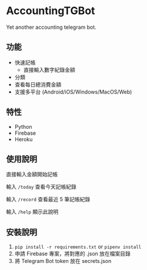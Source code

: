 # AccountingTGBot
Yet another accounting telegram bot.

## 功能
- 快速記帳
    - 直接輸入數字紀錄金額
- 分類
- 查看每日總消費金額
- 支援多平台 (Android/iOS/Windows/MacOS/Web)

## 特性
- Python
- Firebase
- Heroku

## 使用說明

直接輸入金額開始記帳

輸入 `/today` 查看今天記帳紀錄

輸入 `/record` 查看最近 5 筆記帳紀錄

輸入 `/help` 顯示此說明

## 安裝說明

1. `pip install -r requirements.txt` or `pipenv install`
2. 申請 Firebase 專案，將對應的 .json 放在檔案目錄
3. 將 Telegram Bot token 放在 secrets.json
